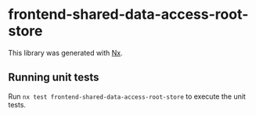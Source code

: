 # frontend-shared-data-access-root-store

This library was generated with [Nx](https://nx.dev).

## Running unit tests

Run `nx test frontend-shared-data-access-root-store` to execute the unit tests.
